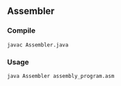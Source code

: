## Assembler

### Compile

```
javac Assembler.java
```


### Usage

```
java Assembler assembly_program.asm
```
